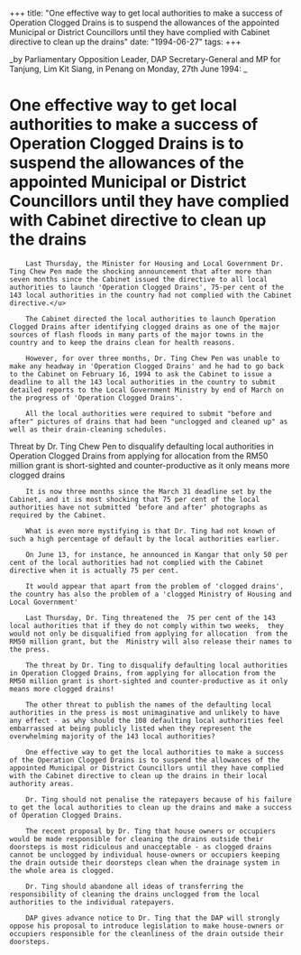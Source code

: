 +++ 
title: "One effective way to get local authorities to make a success of Operation Clogged Drains is to suspend the allowances of the appointed Municipal or District Councillors until they have complied with Cabinet directive to clean up the drains"
date: "1994-06-27"
tags:
+++

_by Parliamentary Opposition Leader, DAP Secretary-General and MP for Tanjung, Lim Kit Siang, in Penang on Monday, 27th June 1994: _

# One effective way to get local authorities to make a success of Operation Clogged Drains is to suspend the allowances of the appointed Municipal or District Councillors until they have complied with Cabinet directive to clean up the drains

		Last Thursday, the Minister for Housing and Local Government Dr. Ting Chew Pen made the shocking announcement that after more than seven months since the Cabinet issued the directive to all local authorities to launch 'Operation Clogged Drains', 75-per cent of the 143 local authorities in the country had not complied with the Cabinet directive.</u>

		The Cabinet directed the local authorities to launch Operation Clogged Drains after identifying clogged drains as one of the major sources of flash floods in many parts of the major towns in the country and to keep the drains clean for health reasons.

		However, for over three months, Dr. Ting Chew Pen was unable to make any headway in 'Operation Clogged Drains' and he had to go back to the Cabinet on February 16, 1994 to ask the Cabinet to issue a deadline to all the 143 local authorities in the country to submit detailed reports to the Local Government Ministry by end of March on the progress of 'Operation Clogged Drains'.

		All the local authorities were required to submit "before and after" pictures of drains that had been "unclogged and cleaned up" as well as their drain-cleaning schedules.

Threat by Dr. Ting Chew Pen to disqualify defaulting local authorities in Operation Clogged Drains from applying for allocation from the RM50 million grant is short-sighted and counter-productive as it only means more clogged drains

		It is now three months since the March 31 deadline set by the Cabinet, and it is most shocking that 75 per cent of the local authorities have not submitted ‘before and after’ photographs as required by the Cabinet.

		What is even more mystifying is that Dr. Ting had not known of such a high percentage of default by the local authorities earlier.

		On June 13, for instance, he announced in Kangar that only 50 per cent of the local authorities had not complied with the Cabinet directive when it is actually 75 per cent.

		It would appear that apart from the problem of 'clogged drains', the country has also the problem of a 'clogged Ministry of Housing and Local Government'

		Last Thursday, Dr. Ting threatened the  75 per cent of the 143 local authorities that if they do not comply within two weeks,  they would not only be disqualified from applying for allocation  from the RM50 million grant, but the  Ministry will also release their names to the press.

		The threat by Dr. Ting to disqualify defaulting local authorities in Operation Clogged Drains, from applying for allocation from the RM50 million grant is short-sighted and counter-productive as it only means more clogged drains!

		The other threat to publish the names of the defaulting local authorities in the press is most unimaginative and unlikely to have any effect - as why should the 108 defaulting local authorities feel embarrassed at being publicly listed when they represent the overwhelming majority of the 143 local authorities?

		One effective way to get the local authorities to make a success of the Operation Clogged Drains is to suspend the allowances of the appointed Municipal or District Councillors until they have complied with the Cabinet directive to clean up the drains in their local authority areas.

		Dr. Ting should not penalise the ratepayers because of his failure to get the local authorities to clean up the drains and make a success of Operation Clogged Drains.

		The recent proposal by Dr. Ting that house owners or occupiers would be made responsible for cleaning the drains outside their doorsteps is most ridiculous and unacceptable - as clogged drains cannot be unclogged by individual house-owners or occupiers keeping the drain outside their doorsteps clean when the drainage system in the whole area is clogged.

		Dr. Ting should abandone all ideas of transferring the responsibility of cleaning the drains unclogged from the local authorities to the individual ratepayers.

		DAP gives advance notice to Dr. Ting that the DAP will strongly oppose his proposal to introduce legislation to make house-owners or occupiers responsible for the cleanliness of the drain outside their doorsteps.
 
